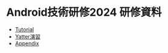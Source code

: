 # Android技術研修2024 研修資料

- [Tutorial](./tutorial/UI実装に必要な知識/1_概要.md)
- [Yatter演習](./Yatter/0.環境構築/1_セットアップ.md)
- [Appendix](./appendix/01-はじめに.md)

